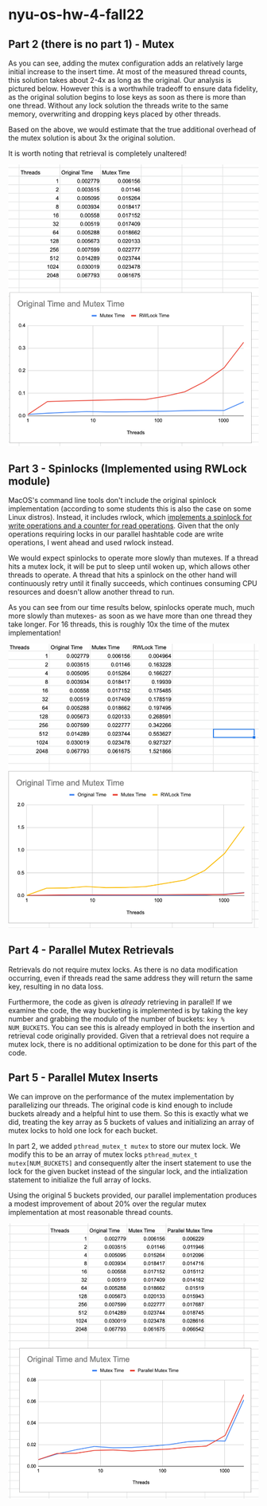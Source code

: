 # nyu-os-hw-4-fall22
## Part 2 (there is no part 1) - Mutex

As you can see, adding the mutex configuration adds an relatively large initial increase to the insert time. At most of the measured thread counts, this solution takes about 2-4x as long as the original. Our analysis is pictured below. However this is a worthwhile tradeoff to ensure data fidelity, as the original solution begins to lose keys as soon as there is more than one thread. Without any lock solution the threads write to the same memory, overwriting and dropping keys placed by other threads.

Based on the above, we would estimate that the true additional overhead of the mutex solution is about 3x the original solution.

It is worth noting that retrieval is completely unaltered!

![Time Comparison](./screens/part_2_time_comparison.png)

## Part 3 - Spinlocks (Implemented using RWLock module)
MacOS's command line tools don't include the original spinlock implementation (according to some students this is also the case on some Linux distros). Instead, it includes rwlock, which [implements a spinlock for write operations and a counter for read operations](https://www.cs.utexas.edu/~pingali/CS378/2015sp/lectures/Spinlocks%20and%20Read-Write%20Locks.htm). Given that the only operations requiring locks in our parallel hashtable code are write operations, I went ahead and used rwlock instead.

We would expect spinlocks to operate more slowly than mutexes. If a thread hits a mutex lock, it will be put to sleep until woken up, which allows other threads to operate. A thread that hits a spinlock on the other hand will continuously retry until it finally succeeds, which continues consuming CPU resources and doesn't allow another thread to run.

As you can see from our time results below, spinlocks operate much, much more slowly than mutexes- as soon as we have more than one thread they take longer. For 16 threads, this is roughly 10x the time of the mutex implementation!

![Time Comparison](./screens/part_3_time_comparison.png)

## Part 4 - Parallel Mutex Retrievals
Retrievals do not require mutex locks. As there is no data modification occurring, even if threads read the same address they will return the same key, resulting in no data loss.

Furthermore, the code as given is _already_ retrieving in parallel! If we examine the code, the way bucketing is implemented is by taking the key number and grabbing the modulo of the number of buckets: `key % NUM_BUCKETS`. You can see this is already employed in both the insertion and retrieval code originally provided. Given that a retrieval does not require a mutex lock, there is no additional optimization to be done for this part of the code.

## Part 5 - Parallel Mutex Inserts

We can improve on the performance of the mutex implementation by parallelizing our threads. The original code is kind enough to include buckets already and a helpful hint to use them. So this is exactly what we did, treating the key array as 5 buckets of values and initializing an array of mutex locks to hold one lock for each bucket.

In part 2, we added `pthread_mutex_t mutex` to store our mutex lock. We modify this to be an array of mutex locks `pthread_mutex_t mutex[NUM_BUCKETS]` and consequently alter the insert statement to use the lock for the given bucket instead of the singular lock, and the intialization statement to initialize the full array of locks.


Using the original 5 buckets provided, our parallel implementation produces a modest improvement of about 20% over the regular mutex implementation at most reasonable thread counts.

![Time Comparison](./screens/part_4_time_comparison.png)
